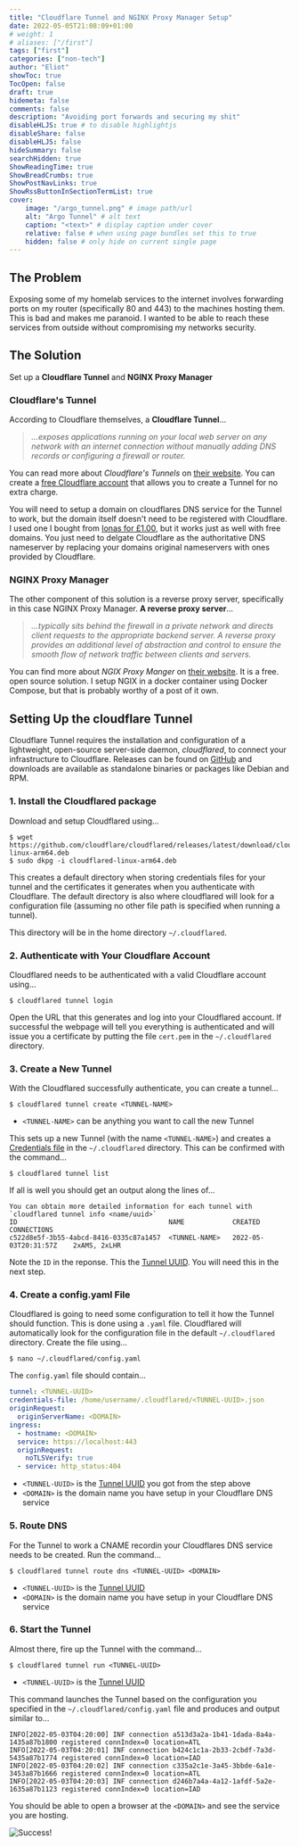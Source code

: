 ```yaml
---
title: "Cloudflare Tunnel and NGINX Proxy Manager Setup"
date: 2022-05-05T21:08:09+01:00
# weight: 1
# aliases: ["/first"]
tags: ["first"]
categories: ["non-tech"]
author: "Eliot"
showToc: true
TocOpen: false
draft: true
hidemeta: false
comments: false
description: "Avoiding port forwards and securing my shit"
disableHLJS: true # to disable highlightjs
disableShare: false
disableHLJS: false
hideSummary: false
searchHidden: true
ShowReadingTime: true
ShowBreadCrumbs: true
ShowPostNavLinks: true
ShowRssButtonInSectionTermList: true
cover:
    image: "/argo_tunnel.png" # image path/url
    alt: "Argo Tunnel" # alt text
    caption: "<text>" # display caption under cover
    relative: false # when using page bundles set this to true
    hidden: false # only hide on current single page
---
```

## The Problem
Exposing some of my homelab services to the internet involves forwarding ports on my router (specifically 80 and 443) to the machines hosting them.  This is bad and makes me paranoid.  I wanted to be able to reach these services from outside without compromising my networks security.

## The Solution
Set up a **Cloudflare Tunnel** and **NGINX Proxy Manager**

### Cloudflare's Tunnel
According to Cloudflare themselves, a **Cloudflare Tunnel**...

>  *...exposes applications running on your local web server on any network with an internet connection without manually adding DNS records or configuring a firewall or router.*

You can read more about *Cloudflare's Tunnels* on [their website](https://www.cloudflare.com/en-gb/products/tunnel/).  You can create a [free Cloudflare account](https://www.cloudflare.com/plans/free/) that allows you to create a Tunnel for no extra charge.

You will need to setup a domain on cloudflares DNS service for the Tunnel to work, but the domain itself doesn't need to be registered with Cloudflare.  I used one I bought from [Ionas for £1.00](https://www.ionos.co.uk/domains/domain-names), but it works just as well with free domains.  You just need to delgate Cloudflare as the authoritative DNS nameserver by replacing your domains original nameservers with ones provided by Cloudflare.

### NGINX Proxy Manager
The other component of this solution is a reverse proxy server, specifically in this case NGINX Proxy Manager.  **A reverse proxy server**...

> *...typically sits behind the firewall in a private network and directs client requests to the appropriate backend server. A reverse proxy provides an additional level of abstraction and control to ensure the smooth flow of network traffic between clients and servers.*

You can find more about *NGIX Proxy Manger* on [their website](https://nginxproxymanager.com/).  It is a free. open source solution. I setup NGIX in a docker container using Docker Compose, but that is probably worthy of a post of it own.

## Setting Up the cloudflare Tunnel
Cloudflare Tunnel requires the installation and configuration of a lightweight, open-source server-side daemon, *cloudflared*, to connect your infrastructure to Cloudflare.  Releases can be found on [GitHub](https://github.com/cloudflare/cloudflared/releases) and downloads are available as standalone binaries or packages like Debian and RPM.

### 1. Install the Cloudflared package

Download and setup Cloudflared using...

```lang-bash
$ wget https://github.com/cloudflare/cloudflared/releases/latest/download/cloudflared-linux-arm64.deb
$ sudo dkpg -i cloudflared-linux-arm64.deb
```
This creates a default directory when storing credentials files for your tunnel and the certificates it generates when you authenticate with Cloudflare.  The default directory is also where cloudflared will look for a configuration file (assuming no other file path is specified when running a tunnel).

This directory will be in the home directory `~/.cloudflared`.


### 2. Authenticate with Your Cloudflare Account
Cloudflared needs to be authenticated with a valid Cloudflare account using...

```lang-bash
$ cloudflared tunnel login
```
Open the URL that this generates and log into your Cloudflared account.  If successful the webpage will tell you everything is authenticated and will issue you a certificate by putting the file `cert.pem` in the `~/.cloudflared` directory.

### 3. Create a New Tunnel
With the Cloudflared successfully authenticate, you can create a tunnel...

```lang-bash
$ cloudflared tunnel create <TUNNEL-NAME>
```
- `<TUNNEL-NAME>` can be anything you want to call the new Tunnel

This sets up a new Tunnel (with the name `<TUNNEL-NAME>`) and creates a [Credentials file](https://developers.cloudflare.com/cloudflare-one/connections/connect-apps/install-and-setup/tunnel-useful-terms#credentials-file) in the `~/.cloudflared` directory.  This can be confirmed with the command...

```lang-bash
$ cloudflared tunnel list
```

If all is well you should get an output along the lines of...

```lang-bash
You can obtain more detailed information for each tunnel with `cloudflared tunnel info <name/uuid>`
ID                                      NAME            CREATED                 CONNECTIONS
c522d8e5f-3b55-4abcd-8416-0335c87a1457  <TUNNEL-NAME>   2022-05-03T20:31:57Z    2xAMS, 2xLHR
```
Note the `ID` in the reponse.  This the [Tunnel UUID](https://developers.cloudflare.com/cloudflare-one/connections/connect-apps/install-and-setup/tunnel-useful-terms#tunnel-uuid).  You will need this in the next step.

### 4. Create a config.yaml File
Cloudflared is going to need some configuration to tell it how the Tunnel should function.  This is done using a `.yaml` file.  Cloudflared will automatically look for the configuration file in the default `~/.cloudflared` directory.  Create the file using...

```lang-bash
$ nano ~/.cloudflared/config.yaml
```
The `config.yaml` file should contain...
```yaml
tunnel: <TUNNEL-UUID>
credentials-file: /home/username/.cloudflared/<TUNNEL-UUID>.json
originRequest:
  originServerName: <DOMAIN>
ingress:
  - hostname: <DOMAIN>
  service: https://localhost:443
  originRequest:
    noTLSVerify: true
  - service: http_status:404
```

- `<TUNNEL-UUID>` is the [Tunnel UUID](https://developers.cloudflare.com/cloudflare-one/connections/connect-apps/install-and-setup/tunnel-useful-terms#tunnel-uuid) you got from the step above
- `<DOMAIN>` is the domain name you have setup in your Cloudflare DNS service

### 5. Route DNS
For the Tunnel to work a CNAME recordin your Cloudflares DNS service needs to be created.  Run the command...

```lang-bash
$ cloudflared tunnel route dns <TUNNEL-UUID> <DOMAIN>
```
- `<TUNNEL-UUID>` is the [Tunnel UUID](https://developers.cloudflare.com/cloudflare-one/connections/connect-apps/install-and-setup/tunnel-useful-terms#tunnel-uuid)
- `<DOMAIN>` is the domain name you have setup in your Cloudflare DNS service

### 6. Start the Tunnel
Almost there, fire up the Tunnel with the command...

```lang-bash
$ cloudflared tunnel run <TUNNEL-UUID>
```
- `<TUNNEL-UUID>` is the [Tunnel UUID](https://developers.cloudflare.com/cloudflare-one/connections/connect-apps/install-and-setup/tunnel-useful-terms#tunnel-uuid)

This command launches the Tunnel based on the configuration you specified in the `~/.cloudflared/config.yaml` file and produces and output similar to...

```lang-bash
INFO[2022-05-03T04:20:00] INF connection a513d3a2a-1b41-1dada-8a4a-1435a87b1800 registered connIndex=0 location=ATL
INFO[2022-05-03T04:20:01] INF connection b424c1c1a-2b33-2cbdf-7a3d-5435a87b1774 registered connIndex=0 location=IAD
INFO[2022-05-03T04:20:02] INF connection c335a2c1e-3a45-3bbde-6a1e-3453a87b1666 registered connIndex=0 location=ATL
INFO[2022-05-03T04:20:03] INF connection d246b7a4a-4a12-1afdf-5a2e-1635a87b1123 registered connIndex=0 location=IAD
```
You should be able to open a browser at the `<DOMAIN>` and see the service you are hosting.

![Success!](/success.png)